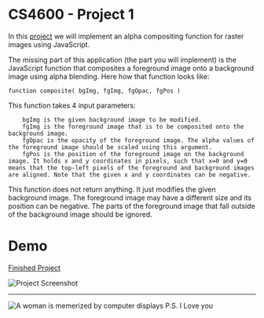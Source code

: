 # CS4600 - Project 1
In this [project](https://graphics.cs.utah.edu/courses/cs4600/fall2023/?prj=1) we will implement an alpha compositing function for raster images using JavaScript.

The missing part of this application (the part you will implement) is the JavaScript function that composites a foreground image onto a background image using alpha blending. Here how that function looks like:

`function composite( bgImg, fgImg, fgOpac, fgPos )`

This function takes 4 input parameters:
```
    bgImg is the given background image to be modified.
    fgImg is the foreground image that is to be composited onto the background image.
    fgOpac is the opacity of the foreground image. The alpha values of the foreground image should be scaled using this argument.
    fgPos is the position of the foreground image on the background image. It holds x and y coordinates in pixels, such that x=0 and y=0 means that the top-left pixels of the foreground and background images are aligned. Note that the given x and y coordinates can be negative.
```
This function does not return anything. It just modifies the given background image. The foreground image may have a different size and its position can be negative. The parts of the foreground image that fall outside of the background image should be ignored.

# Demo
[Finished Project](https://cs4600.irlqt.me/project_1)

![Project Screenshot](https://cs4600.irlqt.me/project_1/screenshot.jpg "Project 1 Screenshot")

-----

![A woman is memerized by computer displays](https://cs4600.irlqt.me/project_1/2.png "Patron Saint of this Repository")
P.S. I Love you
